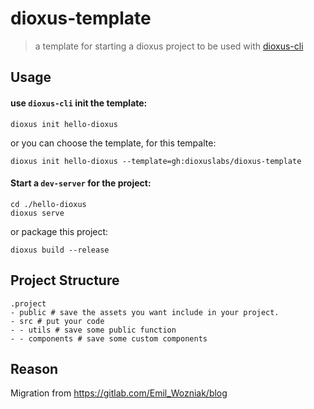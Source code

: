 # dioxus-template

> a template for starting a dioxus project to be used with [dioxus-cli](https://github.com/DioxusLabs/cli)

## Usage

#### use `dioxus-cli` init the template:

```
dioxus init hello-dioxus
```

or you can choose the template, for this tempalte:

```
dioxus init hello-dioxus --template=gh:dioxuslabs/dioxus-template
```

#### Start a `dev-server` for the project:

```
cd ./hello-dioxus
dioxus serve
```

or package this project:

```
dioxus build --release
```

## Project Structure

```
.project
- public # save the assets you want include in your project.
- src # put your code
- - utils # save some public function
- - components # save some custom components
```

## Reason

Migration from https://gitlab.com/Emil_Wozniak/blog